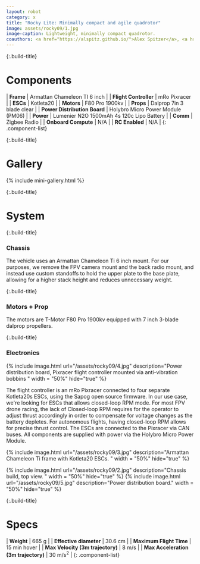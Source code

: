 ```yaml
---
layout: robot
category: x
title: "Rocky Lite: Minimally compact and agile quadrotor"
image: assets/rocky09/1.jpg
image-caption: Lightweight, minimally compact quadrotor.
coauthors: <a href="https://alspitz.github.io/">Alex Spitzer</a>, <a href="https://www.linkedin.com/in/curtis-boirum-67753735">Curt Boirum</a>
---
```

{:.build-title}
# Components

| **Frame**                    | Armattan Chameleon TI   6 inch                 |
| **Flight Controller**        | mRo Pixracer |
| **ESCs**                     | Kotleta20                                 |
| **Motors**                   | F80 Pro 1900kv                            |
| **Props**                    | Dalprop 7in 3 blade clear                 |
| **Power Distribution Board** | Holybro Micro Power Module (PM06)         |
| **Power**                    | Lumenier N2O 1500mAh 4s 120c Lipo Battery |
| **Comm**                     | Zigbee Radio                              |
| **Onboard Compute**          | N/A                             |
| **RC Enabled**               | N/A       |
{: .component-list}

{:.build-title}

# Gallery
{% include mini-gallery.html %}

{:.build-title}
# System

{:.build-title}
### Chassis
The vehicle uses an Armattan Chameleon Ti 6 inch mount. For our purposes, we remove the FPV camera mount and the back radio mount, and instead use custom standoffs to hold the upper plate to the base plate, allowing for a higher stack height and reduces unnecessary weight.

{:.build-title}
### Motors + Prop
The motors are T-Motor F80 Pro 1900kv equipped with 7 inch 3-blade dalprop propellers.

{:.build-title}
### Electronics

{% include image.html url="/assets/rocky09/4.jpg" description="Power distribution board, Pixracer flight controller mounted via anti-vibration bobbins " width = "50%" hide="true" %}

The flight controller is an mRo Pixracer connected to four separate Kotleta20s ESCs, using the Sapog open source firmware. In our use case, we're looking for ESCs that allows closed-loop RPM mode. For most FPV drone racing, the lack of Closed-loop RPM requires for the operator to adjust thrust accordingly in order to compensate for voltage changes as the battery depletes. For autonomous flights, having closed-loop RPM allows for precise thrust control. The ESCs are connected to the Pixracer via CAN buses.
All components are supplied with power via the Holybro Micro Power Module.

{% include image.html url="/assets/rocky09/3.jpg" description="Armattan Chameleon Ti frame with Kotleta20 ESCs. " width = "50%" hide="true" %}

{% include image.html url="/assets/rocky09/2.jpg" description="Chassis build, top view. " width = "50%" hide="true" %}
{% include image.html url="/assets/rocky09/5.jpg" description="Power distribution board." width = "50%"  hide="true" %}

{:.build-title}
# Specs

| **Weight**                    |    665 g                  |
| **Effective diameter**        | 30.6 cm                    |
| **Maximum Flight Time**        | 15 min hover                    |
| **Max Velocity (3m trajectory)**        | 8 m/s                    |
| **Max Acceleration (3m trajectory)**        | 30 m/s<sup>2</sup>                    |
{: .component-list}
